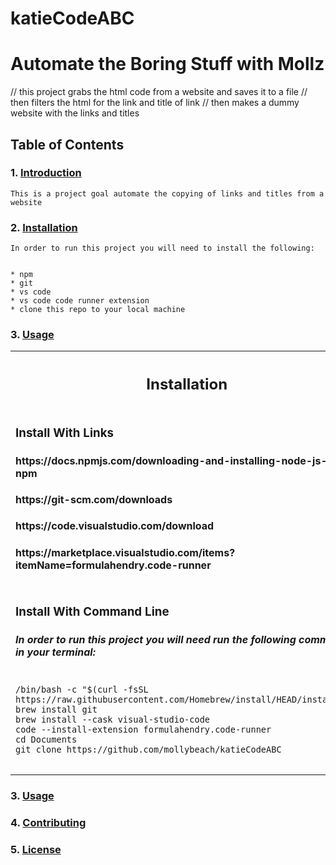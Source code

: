 # katieCodeABC

# Automate the Boring Stuff with Mollz
// this project grabs the html code from a website and saves it to a file
// then filters the html for the link and title of link
// then makes a dummy website with the links and titles
## Table of Contents
### 1. [Introduction](#introduction)
    This is a project goal automate the copying of links and titles from a website


### 2. [Installation](#installation)
    In order to run this project you will need to install the following:


    * npm
    * git
    * vs code
    * vs code code runner extension
    * clone this repo to your local machine
### 3. [Usage](#usage)

  <table>
    <th><h2>Installation</h3></th>
    <tr>
    <td>
        <h3> Install With Links </h3>
        <h4>https://docs.npmjs.com/downloading-and-installing-node-js-and-npm</h4> 
        <h4>https://git-scm.com/downloads</h4>
        <h4>https://code.visualstudio.com/download</h4>
        <h4>https://marketplace.visualstudio.com/items?itemName=formulahendry.code-runner</h4>
    </td>
    </tr>
    <tr>
    <td>
        <h3>Install With Command Line</h3>
        <h5>In order to run this project you will need run the following commands in your terminal: </h5>
<pre class="notranslate">
<code>
/bin/bash -c "$(curl -fsSL https://raw.githubusercontent.com/Homebrew/install/HEAD/installsh)"
brew install git
brew install --cask visual-studio-code
code --install-extension formulahendry.code-runner
cd Documents
git clone https://github.com/mollybeach/katieCodeABC 
</code>
</pre>
    </td>
    </tr>
</table>
   

### 3. [Usage](#usage)
### 4. [Contributing](#contributing)
### 5. [License](#license)
